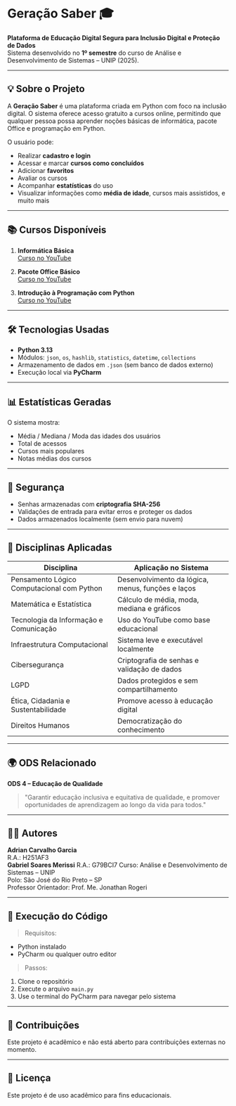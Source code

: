 # Geração Saber 🎓

**Plataforma de Educação Digital Segura para Inclusão Digital e Proteção de Dados**  
Sistema desenvolvido no **1º semestre** do curso de Análise e Desenvolvimento de Sistemas – UNIP (2025).

---

## 💡 Sobre o Projeto

A **Geração Saber** é uma plataforma criada em Python com foco na inclusão digital. O sistema oferece acesso gratuito a cursos online, permitindo que qualquer pessoa possa aprender noções básicas de informática, pacote Office e programação em Python.

O usuário pode:
- Realizar **cadastro e login**
- Acessar e marcar **cursos como concluídos**
- Adicionar **favoritos**
- Avaliar os cursos
- Acompanhar **estatísticas** do uso
- Visualizar informações como **média de idade**, cursos mais assistidos, e muito mais

---

## 📚 Cursos Disponíveis

1. **Informática Básica**  
   [Curso no YouTube](https://youtube.com/playlist?list=PL-QAz5R5Rlm7wn20xLTIr84gbS2XkzqEZ)

2. **Pacote Office Básico**  
   [Curso no YouTube](https://youtube.com/playlist?list=PLAN5LgYskr17Ek2yPySn7RlhM0rKp4NL0)

3. **Introdução à Programação com Python**  
   [Curso no YouTube](https://youtube.com/playlist?list=PLj7gJIFoP7jdirAFg-fHe9HKOnGLGXSHZ)

---

## 🛠️ Tecnologias Usadas

- **Python 3.13**
- Módulos: `json`, `os`, `hashlib`, `statistics`, `datetime`, `collections`
- Armazenamento de dados em `.json` (sem banco de dados externo)
- Execução local via **PyCharm**

---

## 📊 Estatísticas Geradas

O sistema mostra:
- Média / Mediana / Moda das idades dos usuários
- Total de acessos
- Cursos mais populares
- Notas médias dos cursos

---

## 🔐 Segurança

- Senhas armazenadas com **criptografia SHA-256**
- Validações de entrada para evitar erros e proteger os dados
- Dados armazenados localmente (sem envio para nuvem)

---

## 🧠 Disciplinas Aplicadas

| Disciplina                               | Aplicação no Sistema |
|------------------------------------------|----------------------|
| Pensamento Lógico Computacional com Python | Desenvolvimento da lógica, menus, funções e laços |
| Matemática e Estatística                 | Cálculo de média, moda, mediana e gráficos |
| Tecnologia da Informação e Comunicação   | Uso do YouTube como base educacional |
| Infraestrutura Computacional             | Sistema leve e executável localmente |
| Cibersegurança                           | Criptografia de senhas e validação de dados |
| LGPD                                     | Dados protegidos e sem compartilhamento |
| Ética, Cidadania e Sustentabilidade      | Promove acesso à educação digital |
| Direitos Humanos                         | Democratização do conhecimento |

---

## 🌍 ODS Relacionado

**ODS 4 – Educação de Qualidade**  
> "Garantir educação inclusiva e equitativa de qualidade, e promover oportunidades de aprendizagem ao longo da vida para todos."

---

## 👨‍🎓 Autores

**Adrian Carvalho Garcia**  
R.A.: H251AF3  
**Gabriel Soares Merissi**
R.A.: G79BCI7
Curso: Análise e Desenvolvimento de Sistemas – UNIP  
Polo: São José do Rio Preto – SP  
Professor Orientador: Prof. Me. Jonathan Rogeri

---

## 📁 Execução do Código

> Requisitos:
- Python instalado
- PyCharm ou qualquer outro editor

> Passos:
1. Clone o repositório
2. Execute o arquivo `main.py`
3. Use o terminal do PyCharm para navegar pelo sistema

---

## 🤝 Contribuições

Este projeto é acadêmico e não está aberto para contribuições externas no momento.

---

## 📄 Licença

Este projeto é de uso acadêmico para fins educacionais.
